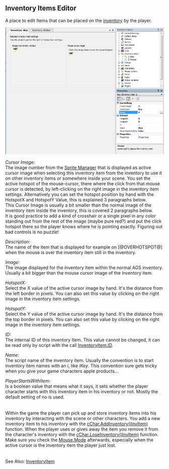 ## Inventory Items Editor

A place to edit Items that can be placed on the [inventory](Settingupthegame#inventory) by the player.

![Screenshot Inventory Item Editor](images/EditorInventoryItems_img1.png)


_Cursor Image_:  
The image number from the [Sprite Manager](EditorSprite) that is displayed as active cursor image when selecting this inventory item from the inventory to use it on other inventory items or somewhere inside your scene. You set the active hotspot of the mouse-cursor, there where the click from that mouse cursor is detected, by left-clicking on the right image in the inventory item settings. Alternatively you can set the hotspot position by hand with the HotspotX and HotspotY Value, this is explained 3 paragraphs below.  
This Cursor Image is usually a bit smaller than the normal image of the inventory item inside the inventory, this is covered 2 paragraphs below.  
It is good practice to add a kind of crosshair or a single pixel in any color standing out from the rest of the image (maybe pure red?) and put the click hotspot there so the player knows where he is pointing exactly. Figuring out bad controls is no puzzle!

_Description:_  
The name of the item that is displayed for example on [@OVERHOTSPOT@] when the mouse is over the inventory item still in the inventory.

_Image:_  
The image displayed for the inventory item within the normal AGS inventory. Usually a bit bigger than the mouse cursor image of the inventory item.

_HotspotX:_  
Select the X value of the active cursor image by hand. It's the distance from the left border in pixels. You can also set this value by clicking on the right image in the inventory item settings.

_HotspotY:_  
Select the Y value of the active cursor image by hand. It's the distance from the top border in pixels. You can also set this value by clicking on the right image in the inventory item settings.

_ID:_  
The internal ID of this inventory Item. This value cannot be changed, it can be read only by script with the call [InventoryItem.ID](InventoryItem#id).

_Name:_  
The script name of the inventory item. Usually the convention is to start inventory item names with an i, like _iKey_. This convention sure gets tricky when you give your game characters apple products...

_PlayerStartsWithItem:_  
Is a boolean value that means what it says, it sets whether the player character starts with this inventory item in his inventory or not. Mostly the default setting of no is used.
<br/>
<br/>
<br/>
Within the game the player can pick up and store inventory items into his inventory by interacting with the scene or other characters. You add a new inventory item to his inventory with the [cChar.AddInventory(iInvItem)](Character#addinventory) function. When the player uses or gives away the item you remove it from the character's inventory with the [cChar.LoseInventory(iInvItem)](Character#loseinventory) function. Make sure you check the [Mouse.Mode](Mouse#mode) afterwards, especially when the active cursor is the inventory item the player just lost.
<br/>
<br/>
<br/>
See Also: [InventoryItem](InventoryItem)
